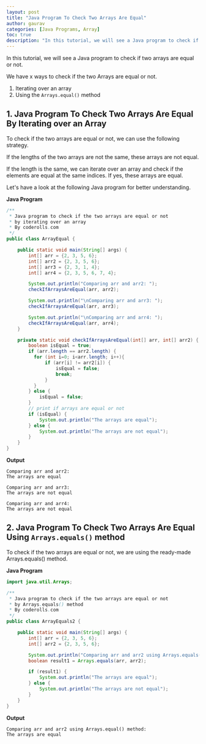 ```yaml
---
layout: post  
title: "Java Program To Check Two Arrays Are Equal"  
author: gaurav  
categories: [Java Programs, Array]  
toc: true
description: "In this tutorial, we will see a Java program to check if two arrays are equal or not."
---
```


In this tutorial, we will see a Java program to check if two arrays are equal or not.

We have x ways to check if the two Arrays are equal or not.

1. Iterating over an array
2. Using the `Arrays.equal()` method

## 1. Java Program To Check Two Arrays Are Equal By Iterating over an Array

To check if the two arrays are equal or not, we can use the following strategy.

If the lengths of the two arrays are not the same, these arrays are not equal.

If the length is the same, we can iterate over an array and check if the elements are equal at the same indices. If yes, these arrays are equal.

Let's have a look at the following Java program for better understanding.

**Java Program**

```java
/**
 * Java program to check if the two arrays are equal or not
 * by iterating over an array
 * By coderolls.com
 */
public class ArrayEqual {

    public static void main(String[] args) {
        int[] arr = {2, 3, 5, 6};
        int[] arr2 = {2, 3, 5, 6};
        int[] arr3 = {2, 3, 1, 4};
        int[] arr4 = {2, 3, 5, 6, 7, 4};

        System.out.println("Comparing arr and arr2: ");
        checkIfArraysAreEqual(arr, arr2);

        System.out.println("\nComparing arr and arr3: ");
        checkIfArraysAreEqual(arr, arr3);

        System.out.println("\nComparing arr and arr4: ");
        checkIfArraysAreEqual(arr, arr4);
    }

    private static void checkIfArraysAreEqual(int[] arr, int[] arr2) {
        boolean isEqual = true;
        if (arr.length == arr2.length) {
          for (int i=0; i<arr.length; i++){
              if (arr[i] != arr2[i]) {
                  isEqual = false;
                  break;
              }
          }
        } else {
            isEqual = false;
        }
        // print if arrays are equal or not
        if (isEqual) {
            System.out.println("The arrays are equal");
        } else {
            System.out.println("The arrays are not equal");
        }
    }
}
```

**Output**

```
Comparing arr and arr2: 
The arrays are equal

Comparing arr and arr3: 
The arrays are not equal

Comparing arr and arr4: 
The arrays are not equal
```



## 2. Java Program To Check Two Arrays Are Equal Using `Arrays.equals()` method

To check if the two arrays are equal or not, we are using the ready-made Arrays.equals() method.

**Java Program**

```java
import java.util.Arrays;

/**
 * Java program to check if the two arrays are equal or not
 * by Arrays.equals() method
 * By coderolls.com
 */
public class ArrayEquals2 {

    public static void main(String[] args) {
        int[] arr = {2, 3, 5, 6};
        int[] arr2 = {2, 3, 5, 6};

        System.out.println("Comparing arr and arr2 using Arrays.equals() method: ");
        boolean result1 = Arrays.equals(arr, arr2);

        if (result1) {
            System.out.println("The arrays are equal");
        } else {
            System.out.println("The arrays are not equal");
        }
    }
}
```

**Output**

```
Comparing arr and arr2 using Arrays.equal() method: 
The arrays are equal
```

